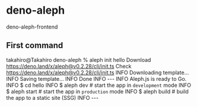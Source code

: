 # deno-aleph
deno-aleph-frontend


## First command
takahiro@Takahiro deno-aleph % aleph init hello
Download https://deno.land/x/aleph@v0.2.28/cli/init.ts
Check https://deno.land/x/aleph@v0.2.28/cli/init.ts
INFO Downloading template...
INFO Saving template...
INFO Done
INFO ---
INFO Aleph.js is ready to Go.
INFO $ cd hello
INFO $ aleph dev    # start the app in `development` mode
INFO $ aleph start  # start the app in `production` mode
INFO $ aleph build  # build the app to a static site (SSG)
INFO ---